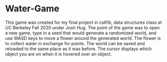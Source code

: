 # Water-Game
This game was created for my final project in cs61b, data structures class at UC Berkeley Fall 2020 under Josh Hug.
The point of the game was to open a new game, type in a seed that would generate a randomized world, and use WASD keys to move a flower around the generated world. The flower is to collect water in exchange for points. The world can be saved and reloaded to the same place as it was before. The cursor displays which object you are on when it is hovered over an object.

